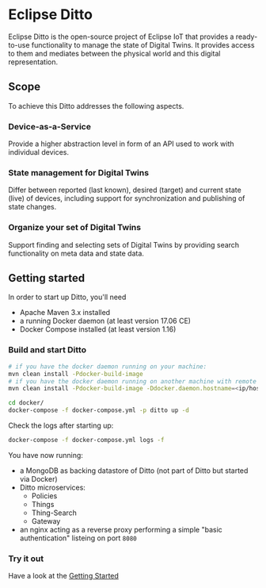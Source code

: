 # Eclipse Ditto

Eclipse Ditto is the open-source project of Eclipse IoT that provides a ready-to-use functionality to manage the state of Digital Twins. It provides access to them and mediates between the physical world and this digital representation.


## Scope

To achieve this Ditto addresses the following aspects.

### Device-as-a-Service
Provide a higher abstraction level in form of an API used to work with individual devices.

### State management for Digital Twins
Differ between reported (last known), desired (target) and current state (live) of devices, including support for synchronization and publishing of state changes.

### Organize your set of Digital Twins
Support finding and selecting sets of Digital Twins by providing search functionality on meta data and state data.


## Getting started

In order to start up Ditto, you'll need
* Apache Maven 3.x installed
* a running Docker daemon (at least version 17.06 CE)
* Docker Compose installed (at least version 1.16)

### Build and start Ditto

```bash
# if you have the docker daemon running on your machine:
mvn clean install -Pdocker-build-image
# if you have the docker daemon running on another machine with remote access enabled:
mvn clean install -Pdocker-build-image -Ddocker.daemon.hostname=<ip/host of your docker daemon>

cd docker/
docker-compose -f docker-compose.yml -p ditto up -d
```

Check the logs after starting up:
```bash
docker-compose -f docker-compose.yml logs -f
```

You have now running:
* a MongoDB as backing datastore of Ditto (not part of Ditto but started via Docker)
* Ditto microservices:
   * Policies
   * Things
   * Thing-Search
   * Gateway
* an nginx acting as a reverse proxy performing a simple "basic authentication" listeing on port `8080`

### Try it out

Have a look at the [Getting Started](documentation/getting-started/README.md)
